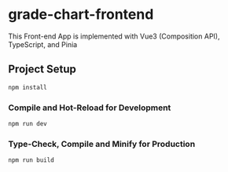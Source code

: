 # grade-chart-frontend

This Front-end App is implemented with Vue3 (Composition API), TypeScript, and Pinia


## Project Setup

```sh
npm install
```

### Compile and Hot-Reload for Development

```sh
npm run dev
```

### Type-Check, Compile and Minify for Production

```sh
npm run build
```